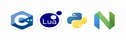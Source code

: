 
<div style="display: inline_block"><br>
  <img align="center" alt="..." height="30" width="40" src="https://raw.githubusercontent.com/devicons/devicon/master/icons/cplusplus/cplusplus-original.svg">
  <img align="center" alt="..." height="30" width="40" src="https://raw.githubusercontent.com/devicons/devicon/master/icons/lua/lua-original.svg">
  <img align="center" alt="..." height="30" width="40" src="https://raw.githubusercontent.com/devicons/devicon/master/icons/python/python-original.svg">
  <img align="center" alt="..." height="30" width="40" src="https://raw.githubusercontent.com/devicons/devicon/master/icons/neovim/neovim-original.svg">
</div>
  
  ##
 
<div> 
  
</div>
